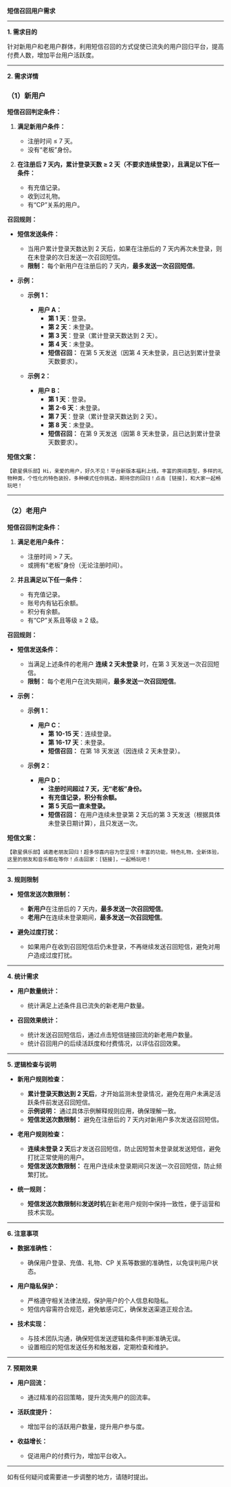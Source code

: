 **短信召回用户需求**

---

**1. 需求目的**

针对新用户和老用户群体，利用短信召回的方式促使已流失的用户回归平台，提高付费人数，增加平台用户活跃度。

---

**2. 需求详情**

### **（1）新用户**

**短信召回判定条件：**

1. **满足新用户条件：**

   - 注册时间 ≤ 7 天。
   - 没有“老板”身份。

2. **在注册后 7 天内，累计登录天数 ≥ 2 天（不要求连续登录），且满足以下任一条件：**

   - 有充值记录。
   - 收到过礼物。
   - 有“CP”关系的用户。

**召回规则：**

- **短信发送条件：**

  - 当用户累计登录天数达到 2 天后，如果在注册后的 7 天内再次未登录，则在未登录的次日发送一次召回短信。
  - **限制：** 每个新用户在注册后的 7 天内，**最多发送一次召回短信**。

- **示例：**

  - **示例 1：**

    - **用户 A：**
      - **第 1 天**：登录。
      - **第 2 天**：未登录。
      - **第 3 天**：登录（累计登录天数达到 2 天）。
      - **第 4 天**：未登录。
      - **短信召回：** 在第 5 天发送（因第 4 天未登录，且已达到累计登录天数要求）。

  - **示例 2：**

    - **用户 B：**
      - **第 1 天**：登录。
      - **第 2-6 天**：未登录。
      - **第 7 天**：登录（累计登录天数达到 2 天）。
      - **第 8 天**：未登录。
      - **短信召回：** 在第 9 天发送（因第 8 天未登录，且已达到累计登录天数要求）。

**短信文案：**

```
【歌星俱乐部】Hi，亲爱的用户，好久不见！平台新版本福利上线，丰富的房间类型，多样的礼物种类，个性化的特色装扮，多种模式任你挑选，期待您的回归！点击 [链接]，和大家一起畅玩吧！
```

---

### **（2）老用户**

**短信召回判定条件：**

1. **满足老用户条件：**

   - 注册时间 > 7 天。
   - 或拥有“老板”身份（无论注册时间）。

2. **并且满足以下任一条件：**

   - 有充值记录。
   - 账号内有钻石余额。
   - 积分有余额。
   - 有“CP”关系且等级 ≥ 2 级。

**召回规则：**

- **短信发送条件：**

  - 当满足上述条件的老用户 **连续 2 天未登录** 时，在第 3 天发送一次召回短信。
  - **限制：** 每个老用户在流失期间，**最多发送一次召回短信**。

- **示例：**

  - **示例 1：**

    - **用户 C：**
      - **第 10-15 天**：连续登录。
      - **第 16-17 天**：未登录。
      - **短信召回：** 在第 18 天发送（因连续 2 天未登录）。

  - **示例 2：**

    - **用户 D：**
      - **注册时间超过 7 天，无“老板”身份。**
      - **有充值记录，积分有余额。**
      - **第 5 天后一直未登录。**
      - **短信召回：** 在用户连续未登录第 2 天后的第 3 天发送（根据具体未登录日期计算），且只发送一次。

**短信文案：**

```
【歌星俱乐部】诚邀老朋友回归！超多惊喜内容为您呈现！丰富的功能，特色礼物，全新体验，这里的朋友和音乐都在等你！点击回家：[链接]，一起畅玩吧！
```

---

**3. 规则限制**

- **短信发送次数限制：**

  - **新用户**在注册后的 7 天内，**最多发送一次召回短信**。
  - **老用户**在连续未登录期间，**最多发送一次召回短信**。

- **避免过度打扰：**

  - 如果用户在收到召回短信后仍未登录，不再继续发送召回短信，避免对用户造成过度打扰。

---

**4. 统计需求**

- **用户数量统计：**

  - 统计满足上述条件且已流失的新老用户数量。

- **召回效果统计：**

  - 统计发送召回短信后，通过点击短信链接回流的新老用户数量。
  - 统计召回用户的后续活跃度和付费情况，以评估召回效果。

---

**5. 逻辑检查与说明**

- **新用户规则检查：**

  - **累计登录天数达到 2 天后**，才开始监测未登录情况，避免在用户未满足活跃条件前发送召回短信。
  - **示例说明：** 通过具体示例解释规则应用，确保理解一致。
  - **短信发送次数限制：** 避免在注册后的 7 天内对新用户多次发送召回短信。

- **老用户规则检查：**

  - **连续未登录 2 天**后才发送召回短信，防止因短暂未登录就发送短信，避免打扰正常使用的用户。
  - **短信发送次数限制：** 在用户连续未登录期间只发送一次召回短信，防止频繁打扰。

- **统一规则：**

  - **短信发送次数限制**和**发送时机**在新老用户规则中保持一致性，便于运营和技术实现。

---

**6. 注意事项**

- **数据准确性：**

  - 确保用户登录、充值、礼物、CP 关系等数据的准确性，以免误判用户状态。

- **用户隐私保护：**

  - 严格遵守相关法律法规，保护用户的个人信息和隐私。
  - 短信内容需符合规范，避免敏感词汇，确保发送渠道正规合法。

- **技术实现：**

  - 与技术团队沟通，确保短信发送逻辑和条件判断准确无误。
  - 设置相应的短信发送任务和触发器，定期检查和维护。

---

**7. 预期效果**

- **用户回流：**

  - 通过精准的召回策略，提升流失用户的回流率。

- **活跃度提升：**

  - 增加平台的活跃用户数量，提升用户参与度。

- **收益增长：**

  - 促进用户的付费行为，增加平台收入。

---

如有任何疑问或需要进一步调整的地方，请随时提出。
